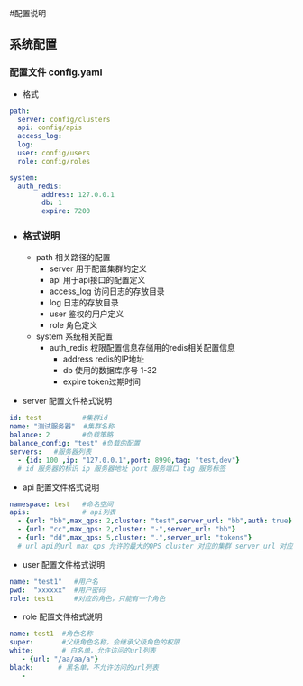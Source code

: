 #配置说明
## 系统配置
### 配置文件 config.yaml
* 格式
```yaml
path:
  server: config/clusters
  api: config/apis
  access_log:
  log:
  user: config/users
  role: config/roles

system:
  auth_redis:
        address: 127.0.0.1
        db: 1
        expire: 7200
```
 * ### 格式说明
   * path 相关路径的配置
     * server 用于配置集群的定义
     * api 用于api接口的配置定义
     * access_log 访问日志的存放目录
     * log 日志的存放目录
     * user 鉴权的用户定义
     * role 角色定义
   * system 系统相关配置 
     * auth_redis 权限配置信息存储用的redis相关配置信息
       * address redis的IP地址
       * db 使用的数据库序号 1-32
       * expire token过期时间
       
 * server 配置文件格式说明
 ```yaml
 id: test          #集群id
 name: "测试服务器"  #集群名称
 balance: 2        #负载策略
 balance_config: "test" #负载的配置
 servers:   #服务器列表
   - {id: 100 ,ip: "127.0.0.1",port: 8990,tag: "test,dev"}
   # id 服务器的标识 ip 服务器地址 port 服务端口 tag 服务标签
```

* api 配置文件格式说明
```yaml
namespace: test   #命名空间
apis:             # api列表
  - {url: "bb",max_qps: 2,cluster: "test",server_url: "bb",auth: true}
  - {url: "cc",max_qps: 2,cluster: "-",server_url: "bb"}
  - {url: "dd",max_qps: 5,cluster: ".",server_url: "tokens"}
  # url api的url max_qps 允许的最大的QPS cluster 对应的集群 server_url 对应的服务的url地址 auth 是否启用鉴权
```

* user 配置文件格式说明
```yaml
name: "test1"   #用户名
pwd:  "xxxxxx"  #用户密码
role: test1     #对应的角色，只能有一个角色
```

* role 配置文件格式说明
```yaml
name: test1  #角色名称
super:       #父级角色名称，会继承父级角色的权限
white:       # 白名单，允许访问的url列表
   - {url: "/aa/aa/a"}
black:      # 黑名单，不允许访问的url列表
   -
```         